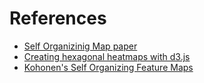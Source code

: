 # References
- [Self Organizinig Map paper](https://sci2s.ugr.es/keel/pdf/algorithm/articulo/1990-Kohonen-PIEEE.pdf)
- [Creating hexagonal heatmaps with d3.js](https://www.visualcinnamon.com/2013/07/self-organizing-maps-creating-hexagonal.html)
- [Kohonen's Self Organizing Feature Maps](http://www.ai-junkie.com/ann/som/som1.html)
